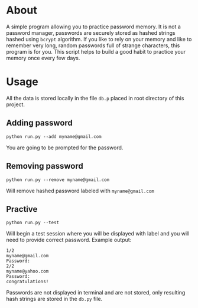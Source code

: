 # About

A simple program allowing you to practice password memory. It is not a password manager, passwords are securely stored as hashed strings hashed using `bcrypt` algorithm. If you like to rely on your memory and like to remember very long, random passwords full of strange characters, this program is for you. This script helps to build a good habit to practice your memory once every few days.

# Usage

All the data is stored locally in the file `db.p` placed in root directory of this project.

## Adding password

`python run.py --add myname@gmail.com`

You are going to be prompted for the password.

## Removing password

`python run.py --remove myname@gmail.com`

Will remove hashed password labeled with `myname@gmail.com`

## Practive

`python run.py --test`

Will begin a test session where you will be displayed with label and you will need to provide correct password. Example output:

```
1/2
myname@gmail.com
Password:
2/2
myname@yahoo.com
Password:
congratulations!
```

Passwords are not displayed in terminal and are not stored, only resulting hash strings are stored in the `db.py` file.
